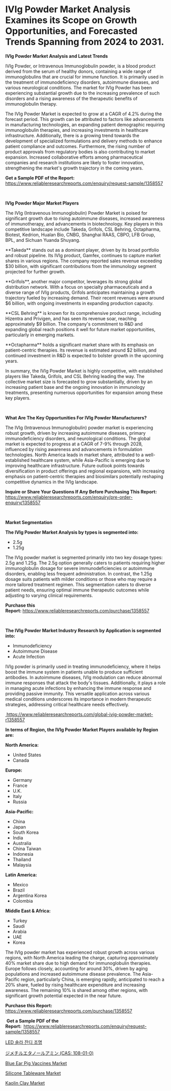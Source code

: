 <p><h1>IVIg Powder Market Analysis Examines its Scope on Growth Opportunities, and Forecasted Trends Spanning from 2024 to 2031.</h1></p><p><strong>IVIg Powder Market Analysis and Latest Trends</strong></p>
<p><p>IVIg Powder, or Intravenous Immunoglobulin powder, is a blood product derived from the serum of healthy donors, containing a wide range of immunoglobulins that are crucial for immune function. It is primarily used in the treatment of immunodeficiency disorders, autoimmune diseases, and various neurological conditions. The market for IVIg Powder has been experiencing substantial growth due to the increasing prevalence of such disorders and a rising awareness of the therapeutic benefits of immunoglobulin therapy.</p><p>The IVIg Powder Market is expected to grow at a CAGR of 4.2% during the forecast period. This growth can be attributed to factors like advancements in manufacturing technologies, an expanding patient demographic requiring immunoglobulin therapies, and increasing investments in healthcare infrastructure. Additionally, there is a growing trend towards the development of specialized formulations and delivery methods to enhance patient compliance and outcomes. Furthermore, the rising number of product approvals from regulatory bodies is also contributing to market expansion. Increased collaborative efforts among pharmaceutical companies and research institutions are likely to foster innovation, strengthening the market's growth trajectory in the coming years.</p></p>
<p><strong>Get a Sample PDF of the Report:&nbsp;</strong> <a href="https://www.reliableresearchreports.com/enquiry/request-sample/1358557">https://www.reliableresearchreports.com/enquiry/request-sample/1358557</a></p>
<p>&nbsp;</p>
<p><strong>IVIg Powder Major Market Players</strong></p>
<p><p>The IVIg (Intravenous Immunoglobulin) Powder Market is poised for significant growth due to rising autoimmune diseases, increased awareness of immunotherapy, and advancements in biotechnology. Key players in this competitive landscape include Takeda, Grifols, CSL Behring, Octapharma, Biotest, Kedrion, Hualan Bio, CNBG, Shanghai RAAS, CBPO, LFB Group, BPL, and Sichuan Yuanda Shuyang.</p><p>**Takeda** stands out as a dominant player, driven by its broad portfolio and robust pipeline. Its IVIg product, Gamfex, continues to capture market shares in various regions. The company reported sales revenue exceeding $30 billion, with significant contributions from the immunology segment projected for further growth.</p><p>**Grifols**, another major competitor, leverages its strong global distribution network. With a focus on specialty pharmaceuticals and a diverse range of IVIg products, Grifols anticipates maintaining a growth trajectory fueled by increasing demand. Their recent revenues were around $6 billion, with ongoing investments in expanding production capacity.</p><p>**CSL Behring** is known for its comprehensive product range, including Hizentra and Privigen, and has seen its revenue soar, reaching approximately $9 billion. The company's commitment to R&D and expanding global reach positions it well for future market opportunities, particularly in emerging markets.</p><p>**Octapharma** holds a significant market share with its emphasis on patient-centric therapies. Its revenue is estimated around $2 billion, and continued investment in R&D is expected to bolster growth in the upcoming years.</p><p>In summary, the IVIg Powder Market is highly competitive, with established players like Takeda, Grifols, and CSL Behring leading the way. The collective market size is forecasted to grow substantially, driven by an increasing patient base and the ongoing innovation in immunology treatments, presenting numerous opportunities for expansion among these key players.</p></p>
<p>&nbsp;</p>
<p><strong>What Are The Key Opportunities For IVIg Powder Manufacturers?</strong></p>
<p><p>The IVIg (Intravenous Immunoglobulin) powder market is experiencing robust growth, driven by increasing autoimmune diseases, primary immunodeficiency disorders, and neurological conditions. The global market is expected to progress at a CAGR of 7-9% through 2028, influenced by rising awareness and advancements in formulation technologies. North America leads in market share, attributed to a well-established healthcare system, while Asia-Pacific is emerging due to improving healthcare infrastructure. Future outlook points towards diversification in product offerings and regional expansions, with increasing emphasis on patient-centric therapies and biosimilars potentially reshaping competitive dynamics in the IVIg landscape.</p></p>
<p><strong>Inquire or Share Your Questions If Any Before Purchasing This Report:</strong> <a href="https://www.reliableresearchreports.com/enquiry/pre-order-enquiry/1358557">https://www.reliableresearchreports.com/enquiry/pre-order-enquiry/1358557</a></p>
<p>&nbsp;</p>
<p><strong>Market Segmentation</strong></p>
<p><strong>The IVIg Powder Market Analysis by types is segmented into:</strong></p>
<p><ul><li>2.5g</li><li>1.25g</li></ul></p>
<p><p>The IVIg powder market is segmented primarily into two key dosage types: 2.5g and 1.25g. The 2.5g option generally caters to patients requiring higher immunoglobulin dosage for severe immunodeficiencies or autoimmune disorders, enabling less frequent administration. In contrast, the 1.25g dosage suits patients with milder conditions or those who may require a more tailored treatment regimen. This segmentation caters to diverse patient needs, ensuring optimal immune therapeutic outcomes while adjusting to varying clinical requirements.</p></p>
<p><strong>Purchase this Report:&nbsp;</strong><a href="https://www.reliableresearchreports.com/purchase/1358557">https://www.reliableresearchreports.com/purchase/1358557</a></p>
<p>&nbsp;</p>
<p><strong>The IVIg Powder Market Industry Research by Application is segmented into:</strong></p>
<p><ul><li>Immunodeficiency</li><li>Autoimmune Disease</li><li>Acute Infection</li></ul></p>
<p><p>IVIg powder is primarily used in treating immunodeficiency, where it helps boost the immune system in patients unable to produce sufficient antibodies. In autoimmune diseases, IVIg modulation can reduce abnormal immune responses that attack the body's tissues. Additionally, it plays a role in managing acute infections by enhancing the immune response and providing passive immunity. This versatile application across various medical conditions underscores its importance in modern therapeutic strategies, addressing critical healthcare needs effectively.</p></p>
<p><a href="https://www.reliableresearchreports.com/global-ivig-powder-market-r1358557">&nbsp;https://www.reliableresearchreports.com/global-ivig-powder-market-r1358557</a></p>
<p><strong>In terms of Region, the IVIg Powder Market Players available by Region are:</strong></p>
<p>
    <p> <strong> North America: </strong>
        <ul>
            <li>United States</li>
            <li>Canada</li>
        </ul>
        </p> 
    <p> <strong> Europe: </strong>
        <ul>
            <li>Germany</li>
            <li>France</li>
            <li>U.K.</li>
            <li>Italy</li>
            <li>Russia</li>
        </ul>
        </p> 
    <p> <strong> Asia-Pacific: </strong>
        <ul>
            <li>China</li>
            <li>Japan</li>
            <li>South Korea</li>
            <li>India</li>
            <li>Australia</li>
            <li>China Taiwan</li>
            <li>Indonesia</li>
            <li>Thailand</li>
            <li>Malaysia</li>
        </ul>
        </p> 
    <p> <strong> Latin America: </strong>
        <ul>
            <li>Mexico</li>
            <li>Brazil</li>
            <li>Argentina Korea</li>
            <li>Colombia</li>
        </ul>
        </p> 
    <p> <strong> Middle East & Africa: </strong>
        <ul>
            <li>Turkey</li>
            <li>Saudi</li>
            <li>Arabia</li>
            <li>UAE</li>
            <li>Korea</li>
        </ul>
    </p>
    </p>
<p><p>The IVIg powder market has experienced robust growth across various regions, with North America leading the charge, capturing approximately 40% market share due to high demand for immunoglobulin therapies. Europe follows closely, accounting for around 30%, driven by aging populations and increased autoimmune disease prevalence. The Asia-Pacific region, particularly China, is emerging rapidly, anticipated to reach a 20% share, fueled by rising healthcare expenditure and increasing awareness. The remaining 10% is shared among other regions, with significant growth potential expected in the near future.</p></p>
<p><strong>Purchase this Report: </strong><a href="https://www.reliableresearchreports.com/purchase/1358557">https://www.reliableresearchreports.com/purchase/1358557</a></p>
<p>&nbsp;<strong>Get a Sample PDF of the Report:&nbsp;&nbsp;</strong><a href="https://www.reliableresearchreports.com/enquiry/request-sample/1358557">https://www.reliableresearchreports.com/enquiry/request-sample/1358557</a></p>
<p><strong></strong></p>
<p><p><a href="https://medium.com/@kelliburton35/%EC%84%B8%EA%B3%84-led-solar-lawn-light-market-%EC%9D%80-2024%EC%97%90%EC%84%9C-2031%EB%A1%9C-%EC%97%B0%ED%8F%89%EA%B7%A0-%EC%A6%9D%EA%B0%80%EC%9C%A8%EC%9D%84-%EB%B3%B4%EC%9D%BC-%EA%B2%83%EC%9C%BC%EB%A1%9C-%EC%98%88%EC%83%81%EB%90%A9%EB%8B%88%EB%8B%A4-9b2ab2272bb4">LED 솔라 잔디 조명</a></p><p><a href="https://medium.com/@thfd65d/dimethyl-ethanolamine-cas-108-01-0-9d915a599a74">ジメチルエタノールアミン (CAS: 108-01-0)</a></p><p><a href="https://github.com/AshikRahman991/Market-Research-Report-List-1/blob/main/blue-ear-pig-vaccines-market.md">Blue Ear Pig Vaccines Market</a></p><p><a href="https://www.linkedin.com/pulse/silicone-tableware-market-trends-analysis-opportunities-kabue?trackingId=hKG7LurHQwWV%2F%2BGJaQWvCQ%3D%3D">Silicone Tableware Market</a></p><p><a href="https://issuu.com/reportprime-2/docs/kaolin-clay-market-size-2030.pptx_612ac6f9cf37a2">Kaolin Clay Market</a></p></p>